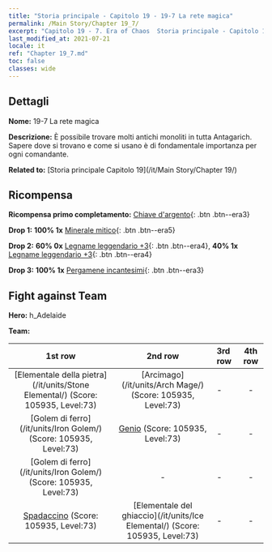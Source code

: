 ```yaml
---
title: "Storia principale - Capitolo 19 - 19-7 La rete magica"
permalink: /Main Story/Chapter 19_7/
excerpt: "Capitolo 19 - 7. Era of Chaos  Storia principale - Capitolo 19_7. 19-7 La rete magica"
last_modified_at: 2021-07-21
locale: it
ref: "Chapter 19_7.md"
toc: false
classes: wide
---
```


## Dettagli

 **Nome:** 19-7 La rete magica

 **Descrizione:** È possibile trovare molti antichi monoliti in tutta Antagarich. Sapere dove si trovano e come si usano è di fondamentale importanza per ogni comandante.

 **Related to:** [Storia principale Capitolo 19](/it/Main Story/Chapter 19/)

## Ricompensa

 **Ricompensa primo completamento:** [Chiave d'argento](/ItemsIT/con_693/){: .btn .btn--era3}

 **Drop 1:** **100% 1x** [Minerale mitico](/ItemsIT/mat_61/){: .btn .btn--era5}

 **Drop 2:** **60% 0x** [Legname leggendario +3](/ItemsIT/mat_55/){: .btn .btn--era4}, **40% 1x** [Legname leggendario +3](/ItemsIT/mat_55/){: .btn .btn--era4}

 **Drop 3:** **100% 1x** [Pergamene incantesimi](/ItemsIT/con_694/){: .btn .btn--era3}


## Fight against Team
 **Hero:** h_Adelaide

 **Team:**


  | 1st row | 2nd row | 3rd row | 4th row |
  |:----:|:----:|:----|:----:|
  | [Elementale della pietra](/it/units/Stone Elemental/) (Score: 105935, Level:73)  | [Arcimago](/it/units/Arch Mage/) (Score: 105935, Level:73)  | - | - |
  | [Golem di ferro](/it/units/Iron Golem/) (Score: 105935, Level:73)  | [Genio](/it/units/Genie/) (Score: 105935, Level:73)  | - | - |
  | [Golem di ferro](/it/units/Iron Golem/) (Score: 105935, Level:73)  | - | - | - |
  | [Spadaccino](/it/units/Swordsman/) (Score: 105935, Level:73)  | [Elementale del ghiaccio](/it/units/Ice Elemental/) (Score: 105935, Level:73)  | - | - |


